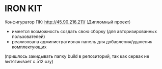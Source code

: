 # IRON KIT
Конфигуратор ПК: http://45.90.216.211/
(Дипломный проект)

+ имеется возможность создать свою сборку (для авторизированных пользователей)
+ реализована административная панель для добавления/удаления комплектующих

(пришлось закидывать папку build в репозиторий, так как сервак не вытягиывает с 512 озу)
